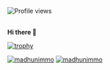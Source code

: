 ![Profile views](https://gpvc.arturio.dev/InsanusMokrassar)<br><br>

**Hi there 👋**

[![trophy](https://github-profile-trophy.vercel.app/?username=InsanusMokrassar&theme=onedark)](https://github.com/ryo-ma/github-profile-trophy)

[![madhunimmo](https://github-readme-stats.vercel.app/api?username=InsanusMokrassar&show_icons=true&&count_private=true&locale=en&theme=onedark&layout=compact)](https://github.com/ryo-ma/github-profile-trophy)
[![madhunimmo](https://github-readme-stats.vercel.app/api/top-langs?username=InsanusMokrassar&show_icons=true&&count_private=true&locale=en&theme=onedark&layout=compact)](https://github.com/ryo-ma/github-profile-trophy)

<!--
**InsanusMokrassar/InsanusMokrassar** is a ✨ _special_ ✨ repository because its `README.md` (this file) appears on your GitHub profile.

Here are some ideas to get you started:

- 🔭 I’m currently working on ...
- 🌱 I’m currently learning ...
- 👯 I’m looking to collaborate on ...
- 🤔 I’m looking for help with ...
- 💬 Ask me about ...
- 📫 How to reach me: ...
- 😄 Pronouns: ...
- ⚡ Fun fact: ...
-->
